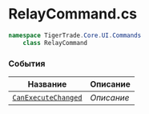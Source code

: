 
# RelayCommand.cs
```csharp
namespace TigerTrade.Core.UI.Commands  
    class RelayCommand
```

### События
| Название | Описание |
| --- | --- |
| [`CanExecuteChanged`](./События/CanExecuteChanged.md) | *Описание* |
